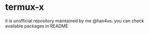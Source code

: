 # termux-x
it is unofficial repository maintained by me @hax4us. you can check available packages in README

